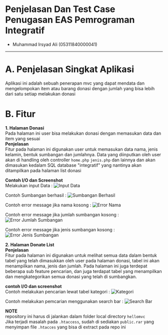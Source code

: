 # Penjelasan Dan Test Case Penugasan EAS Pemrograman Integratif

* Muhammad Irsyad Ali (05311840000041)
----------------------------------------------------------------
# A. Penjelasan Singkat Aplikasi
Aplikasi ini adalah sebuah penerapan mvc yang dapat mendata dan mengelompokan item atau barang donasi dengan jumlah yang bisa lebih dari
satu setiap melakukan donasi

# B. Fitur 

**1. Halaman Donasi**  
Pada halaman ini user bisa melakukan donasi dengan memasukan data dan item yang sesuai  
**Penjelasan**  
Fitur pada halaman ini digunakan user untuk memasukan data nama, jenis kelamin, bentuk sumbangan dan jumlahnya. Data yang diinputkan 
oleh user akan di handling oleh controller `home.php` `jenis.php` dan lainnya dan akan dimasukan kedalam SQL database "integratif" yang 
nantinya akan ditampilkan pada halaman list donasi

**Contoh I/O dan Screenshot**  
Melakukan input Data : ![Input Data](https://github.com/irsyadali1/EAS_Pemrograman-Intergratif_Muhammad-Irsyad-Ali_05311840000041/blob/master/screenshot/input%20data%20halaman%20donasi.png)

Contoh Sumbangan berhasil : ![Sumbangan Berhasil](https://github.com/irsyadali1/EAS_Pemrograman-Intergratif_Muhammad-Irsyad-Ali_05311840000041/blob/master/screenshot/contoh%20sumbangan%20berhasil.png)

Contoh error message jika nama kosong : ![Error Nama](https://github.com/irsyadali1/EAS_Pemrograman-Intergratif_Muhammad-Irsyad-Ali_05311840000041/blob/master/screenshot/contoh%20error%20nama%20kosong.png)

Contoh error message jika jumlah sumbangan kosong : ![Error Jumlah Sumbangan](https://github.com/irsyadali1/EAS_Pemrograman-Intergratif_Muhammad-Irsyad-Ali_05311840000041/blob/master/screenshot/contoh%20error%20jumlah%20sumbangan%20kosong.png)

Contoh error message jika jenis sumbangan kosong : ![Error Jenis Sumbangan](https://github.com/irsyadali1/EAS_Pemrograman-Intergratif_Muhammad-Irsyad-Ali_05311840000041/blob/master/screenshot/contoh%20error%20jenis%20sumbangan%20kosong.png)



**2. Halaman Donate List**  
**Penjelasan**  
Fitur pada halaman ini digunakan untuk melihat semua data dalam bentuk tabel yang telah dimasukkan oleh user pada halaman donasi, tabel 
ini akan menampilkan nama, jenis dan jumlah. Pada halaman ini juga terdepat beberapa sub feature pencarian, dan juga terdapat tabel yang 
menampilkan dan mengkategorikan semua donasi yang telah di sumbangkan.

**contoh I/O dan screenshot**  
Contoh melakukan pencarian lewat tabel kategori : ![Kategori](https://github.com/irsyadali1/EAS_Pemrograman-Intergratif_Muhammad-Irsyad-Ali_05311840000041/blob/master/screenshot/contoh%20kategori.png)

Contoh melakukan pemcarian menggunakan search bar : ![Search Bar](https://github.com/irsyadali1/EAS_Pemrograman-Intergratif_Muhammad-Irsyad-Ali_05311840000041/blob/master/screenshot/CONTOH%20search%20bar.png)


**NOTE**  
repository ini harus di jalankan dalam folder local directory `hellomvc`    
Jika terjadi masalah pada `.htaccess`, sudah di sediakan `public.rar` yang menyimpan file `.htacces` yang bisa di extract pada repo ini 
